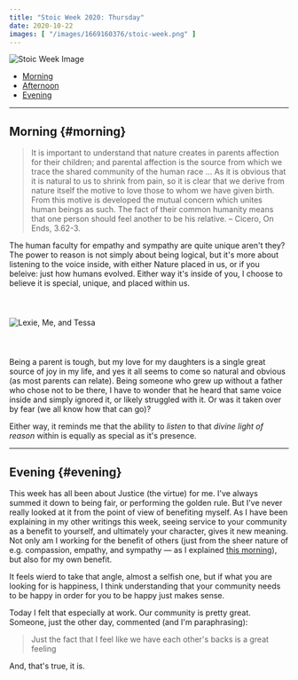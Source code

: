 ```yaml
---
title: "Stoic Week 2020: Thursday"
date: 2020-10-22
images: [ "/images/1669160376/stoic-week.png" ]
---
```


![Stoic Week Image](/images/1669160376/stoic-week.png)

- [Morning](#morning)
- [Afternoon](#afternoon)
- [Evening](#evening)

---

## Morning {#morning}

>  It is important to understand that nature creates in parents affection for their children; and parental affection is the source from which we trace the shared community of the human race … As it is obvious that it is natural to us to shrink from pain, so it is clear that we derive from nature itself the motive to love those to whom we have given birth. From this motive is developed the mutual concern which unites human beings as such. The fact of their common humanity means that one person should feel another to be his relative. – Cicero, On Ends, 3.62-3.

The human faculty for empathy and sympathy are quite unique aren't they? The power to reason is not simply about being logical, but it's more about listening to the voice inside, with either Nature placed in us, or if you beleive: just how humans evolved. Either way it's inside of you, I choose to believe it is special, unique, and placed within us.

<p><img src="/images/3018186774/IMG_0209.jpeg" alt="Lexie, Me, and Tessa" style="margin: 40px auto;"></p>

Being a parent is tough, but my love for my daughters is a single great source of joy in my life, and yes it all seems to come so natural and obvious (as most parents can relate). Being someone who grew up without a father who chose not to be there, I have to wonder that he heard that same voice inside and simply ignored it, or likely struggled with it. Or was it taken over by fear (we all know how that can go)?

Either way, it reminds me that the ability to _listen_ to that _divine light of reason_ within is equally as special as it's presence.

---

## Evening {#evening}

This week has all been about Justice (the virtue) for me. I've always summed it down to being fair, or performing the golden rule. But I've never really looked at it from the point of view of benefiting myself. As I have been explaining in my other writings this week, seeing service to your community as a benefit to yourself, and ultimately your character, gives it new meaning. Not only am I working for the benefit of others (just from the sheer nature of e.g. compassion, empathy, and sympathy &mdash; as I explained [this morning](#morning)), but also for my own benefit.

It feels wierd to take that angle, almost a selfish one, but if what you are looking for is happiness, I think understanding that your community needs to be happy in order for you to be happy just makes sense.

Today I felt that especially at work. Our community is pretty great. Someone, just the other day, commented (and I'm paraphrasing):

> Just the fact that I feel like we have each other's backs is a great feeling

And, that's true, it is.
